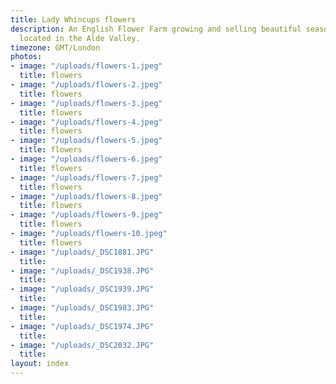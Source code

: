 ```yaml
---
title: Lady Whincups flowers
description: An English Flower Farm growing and selling beautiful seasonal flowers,
  located in the Alde Valley.
timezone: GMT/London
photos:
- image: "/uploads/flowers-1.jpeg"
  title: flowers
- image: "/uploads/flowers-2.jpeg"
  title: flowers
- image: "/uploads/flowers-3.jpeg"
  title: flowers
- image: "/uploads/flowers-4.jpeg"
  title: flowers
- image: "/uploads/flowers-5.jpeg"
  title: flowers
- image: "/uploads/flowers-6.jpeg"
  title: flowers
- image: "/uploads/flowers-7.jpeg"
  title: flowers
- image: "/uploads/flowers-8.jpeg"
  title: flowers
- image: "/uploads/flowers-9.jpeg"
  title: flowers
- image: "/uploads/flowers-10.jpeg"
  title: flowers
- image: "/uploads/_DSC1881.JPG"
  title: 
- image: "/uploads/_DSC1938.JPG"
  title: 
- image: "/uploads/_DSC1939.JPG"
  title: 
- image: "/uploads/_DSC1983.JPG"
  title: 
- image: "/uploads/_DSC1974.JPG"
  title: 
- image: "/uploads/_DSC2032.JPG"
  title: 
layout: index
---
```


